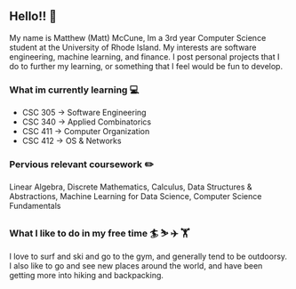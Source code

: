 ## Hello!! 👋

My name is Matthew (Matt) McCune, Im a 3rd year Computer Science student at the University of Rhode Island. My interests are software engineering, machine learning, and finance. I post personal projects that I do to further my learning, or something that I feel would be fun to develop.  

### What im currently learning 💻

- CSC 305 → Software Engineering
- CSC 340 → Applied Combinatorics
- CSC 411 → Computer Organization
- CSC 412 → OS & Networks

### Pervious relevant coursework ✏️

Linear Algebra, Discrete Mathematics, Calculus, Data Structures & Abstractions, Machine Learning for Data Science, Computer Science Fundamentals  

### What I like to do in my free time 🏄 ⛷️ ✈️ 🏋️

I love to surf and ski and go to the gym, and generally tend to be outdoorsy. I also like to go and see new places around the world, and have been getting more into hiking and backpacking.
